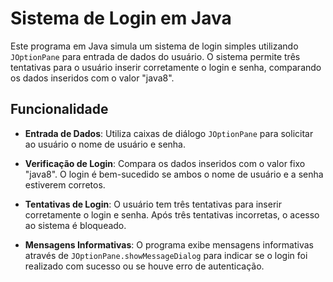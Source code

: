 # Sistema de Login em Java

Este programa em Java simula um sistema de login simples utilizando `JOptionPane` para entrada de dados do usuário. O sistema permite três tentativas para o usuário inserir corretamente o login e senha, comparando os dados inseridos com o valor "java8".

## Funcionalidade

- **Entrada de Dados**: Utiliza caixas de diálogo `JOptionPane` para solicitar ao usuário o nome de usuário e senha.
  
- **Verificação de Login**: Compara os dados inseridos com o valor fixo "java8". O login é bem-sucedido se ambos o nome de usuário e a senha estiverem corretos.

- **Tentativas de Login**: O usuário tem três tentativas para inserir corretamente o login e senha. Após três tentativas incorretas, o acesso ao sistema é bloqueado.

- **Mensagens Informativas**: O programa exibe mensagens informativas através de `JOptionPane.showMessageDialog` para indicar se o login foi realizado com sucesso ou se houve erro de autenticação.
